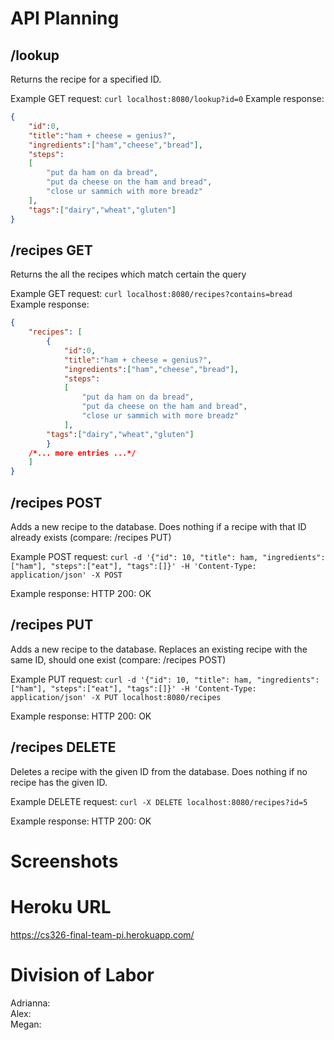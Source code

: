 # API Planning


## /lookup
Returns the recipe for a specified ID.

Example GET request: `curl localhost:8080/lookup?id=0`
Example response: 
```json
{
    "id":0,
    "title":"ham + cheese = genius?",
    "ingredients":["ham","cheese","bread"],
    "steps":
    [
        "put da ham on da bread",
        "put da cheese on the ham and bread",
        "close ur sammich with more breadz"
    ],
    "tags":["dairy","wheat","gluten"]
}
```

## /recipes GET
Returns the all the recipes which match certain the query

Example GET request: `curl localhost:8080/recipes?contains=bread`
Example response: 
```json
{
    "recipes": [
        {
            "id":0,
            "title":"ham + cheese = genius?",
            "ingredients":["ham","cheese","bread"],
            "steps":
            [
                "put da ham on da bread",
                "put da cheese on the ham and bread",
                "close ur sammich with more breadz"
            ],
        "tags":["dairy","wheat","gluten"]
        }
    /*... more entries ...*/
    ]
}
```

## /recipes POST
Adds a new recipe to the database. Does nothing if a recipe with that ID already exists (compare: /recipes PUT)

Example POST request: `curl -d '{"id": 10, "title": ham, "ingredients":["ham"], "steps":["eat"], "tags":[]}' -H 'Content-Type: application/json' -X POST`

Example response: 
HTTP 200: OK

## /recipes PUT
Adds a new recipe to the database. Replaces an existing recipe with the same ID, should one exist (compare: /recipes POST)

Example PUT request: `curl -d '{"id": 10, "title": ham, "ingredients":["ham"], "steps":["eat"], "tags":[]}' -H 'Content-Type: application/json' -X PUT localhost:8080/recipes`

Example response: 
HTTP 200: OK

## /recipes DELETE
Deletes a recipe with the given ID from the database. Does nothing if no recipe has the given ID.

Example DELETE request: `curl -X DELETE localhost:8080/recipes?id=5`

Example response: 
HTTP 200: OK

# Screenshots

# Heroku URL

https://cs326-final-team-pi.herokuapp.com/

# Division of Labor

Adrianna:  
Alex:  
Megan:  